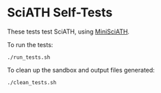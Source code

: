 # SciATH Self-Tests

These tests test SciATH, using [MiniSciATH](https://github.com/sciath/minisciath).

To run the tests:

    ./run_tests.sh

To clean up the sandbox and output files generated:

    ./clean_tests.sh
